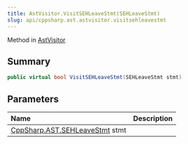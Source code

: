 ```yaml
---
title: AstVisitor.VisitSEHLeaveStmt(SEHLeaveStmt)
slug: api/cppsharp.ast.astvisitor.visitsehleavestmt
---
```

Method in [AstVisitor](/api/cppsharp/ast/astvisitor)

## Summary



```csharp
public virtual bool VisitSEHLeaveStmt(SEHLeaveStmt stmt)
```

## Parameters

|Name|Description|
|:---|:---|
|[CppSharp.AST.SEHLeaveStmt](/api/cppsharp/ast/sehleavestmt) stmt||

